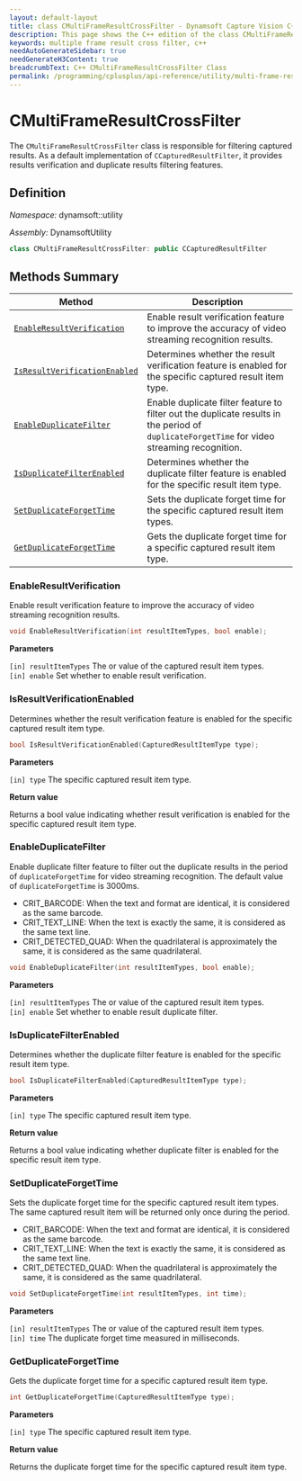 ```yaml
---
layout: default-layout
title: class CMultiFrameResultCrossFilter - Dynamsoft Capture Vision C++ Edition API Reference
description: This page shows the C++ edition of the class CMultiFrameResultCrossFilter in Utility Module.
keywords: multiple frame result cross filter, c++
needAutoGenerateSidebar: true
needGenerateH3Content: true
breadcrumbText: C++ CMultiFrameResultCrossFilter Class
permalink: /programming/cplusplus/api-reference/utility/multi-frame-result-cross-filter-v2.0.0.html
---
```


# CMultiFrameResultCrossFilter

The `CMultiFrameResultCrossFilter` class is responsible for filtering captured results. As a default implementation of `CCapturedResultFilter`, it provides results verification and duplicate results filtering features.

## Definition

*Namespace:* dynamsoft::utility

*Assembly:* DynamsoftUtility

```cpp
class CMultiFrameResultCrossFilter: public CCapturedResultFilter
```

## Methods Summary

| Method                                                            | Description                                          |
| ----------------------------------------------------------------- | ---------------------------------------------------- |
| [`EnableResultVerification`](#enableresultverification)               | Enable result verification feature to improve the accuracy of video streaming recognition results.                                          |
| [`IsResultVerificationEnabled`](#isresultverificationenabled)              | Determines whether the result verification feature is enabled for the specific captured result item type.                                           |
| [`EnableDuplicateFilter`](#enableduplicatefilter)       | Enable duplicate filter feature to filter out the duplicate results in the period of `duplicateForgetTime` for video streaming recognition.              |
| [`IsDuplicateFilterEnabled`](#isduplicatefilterenabled)           | Determines whether the duplicate filter feature is enabled for the specific result item type.          |
| [`SetDuplicateForgetTime`](#setduplicateforgettime)           | Sets the duplicate forget time for the specific captured result item types.             |
| [`GetDuplicateForgetTime`](#getduplicateforgettime)         | Gets the duplicate forget time for a specific captured result item type.     |

### EnableResultVerification

Enable result verification feature to improve the accuracy of video streaming recognition results.

```cpp
void EnableResultVerification(int resultItemTypes, bool enable);
```

**Parameters**

`[in] resultItemTypes` The or value of the captured result item types.  
`[in] enable` Set whether to enable result verification.

### IsResultVerificationEnabled

Determines whether the result verification feature is enabled for the specific captured result item type.

```cpp
bool IsResultVerificationEnabled(CapturedResultItemType type);
```

**Parameters**

`[in] type` The specific captured result item type.

**Return value**

Returns a bool value indicating whether result verification is enabled for the specific captured result item type.

### EnableDuplicateFilter

Enable duplicate filter feature to filter out the duplicate results in the period of `duplicateForgetTime` for video streaming recognition.  The default value of `duplicateForgetTime` is 3000ms.

- CRIT_BARCODE: When the text and format are identical, it is considered as the same barcode.
- CRIT_TEXT_LINE: When the text is exactly the same, it is considered as the same text line.
- CRIT_DETECTED_QUAD: When the quadrilateral is approximately the same, it is considered as the same quadrilateral.

```cpp
void EnableDuplicateFilter(int resultItemTypes, bool enable);
```

**Parameters**

`[in] resultItemTypes` The or value of the captured result item types.  
`[in] enable` Set whether to enable result duplicate filter.

### IsDuplicateFilterEnabled

Determines whether the duplicate filter feature is enabled for the specific result item type.

```cpp
bool IsDuplicateFilterEnabled(CapturedResultItemType type);
```

**Parameters**

`[in] type` The specific captured result item type.

**Return value**

Returns a bool value indicating whether duplicate filter is enabled for the specific result item type.

### SetDuplicateForgetTime

Sets the duplicate forget time for the specific captured result item types. The same captured result item will be returned only once during the period.

- CRIT_BARCODE: When the text and format are identical, it is considered as the same barcode.
- CRIT_TEXT_LINE: When the text is exactly the same, it is considered as the same text line.
- CRIT_DETECTED_QUAD: When the quadrilateral is approximately the same, it is considered as the same quadrilateral.

```cpp
void SetDuplicateForgetTime(int resultItemTypes, int time);
```

**Parameters**

`[in] resultItemTypes` The or value of the captured result item types.  
`[in] time` The duplicate forget time measured in milliseconds.

### GetDuplicateForgetTime

Gets the duplicate forget time for a specific captured result item type.

```cpp
int GetDuplicateForgetTime(CapturedResultItemType type);
```

**Parameters**

`[in] type` The specific captured result item type.

**Return value**

Returns the duplicate forget time for the specific captured result item type.
